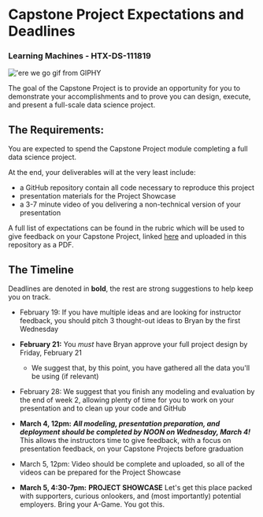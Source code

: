 # Capstone Project Expectations and Deadlines 

### Learning Machines - HTX-DS-111819

!['ere we go gif from GIPHY](https://media.giphy.com/media/nqc3H6pyCNZEx6n6MX/giphy.gif)

The goal of the Capstone Project is to provide an opportunity for you to demonstrate your accomplishments and to prove you can design, execute, and present a full-scale data science project. 

## The Requirements:

You are expected to spend the Capstone Project module completing a full data science project. 

At the end, your deliverables will at the very least include:

- a GitHub repository contain all code necessary to reproduce this project
- presentation materials for the Project Showcase
- a 3-7 minute video of you delivering a non-technical version of your presentation

A full list of expectations can be found in the rubric which will be used to give feedback on your Capstone Project, linked [here](https://docs.google.com/document/d/1u9qoZ3hngDgg0jc4wqnXOpSvXzkawWbY9E2AkuzlRB4/edit?usp=sharing) and uploaded in this repository as a PDF.

## The Timeline

Deadlines are denoted in **bold**, the rest are strong suggestions to help keep you on track.

- February 19: If you have multiple ideas and are looking for instructor feedback, you should pitch 3 thought-out ideas to Bryan by the first Wednesday
- **February 21:** You _must_ have Bryan approve your full project design by Friday, February 21

  - We suggest that, by this point, you have gathered all the data you'll be using (if relevant)

- February 28: We suggest that you finish any modeling and evaluation by the end of week 2, allowing plenty of time for you to work on your presentation and to clean up your code and GitHub
- **March 4, 12pm:** **_All modeling, presentation preparation, and deployment should be completed by NOON on Wednesday, March 4!_** This allows the instructors time to give feedback, with a focus on presentation feedback, on your Capstone Projects before graduation
- March 5, 12pm: Video should be complete and uploaded, so all of the videos can be prepared for the Project Showcase
- **March 5, 4:30-7pm:** **PROJECT SHOWCASE** Let's get this place packed with supporters, curious onlookers, and (most importantly) potential employers. Bring your A-Game. You got this.

